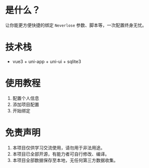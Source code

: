 # 是什么？

让你能更方便快捷的绑定 `Neverlose` 参数、脚本等，一次配置终身无忧。

# 技术栈

- vue3 + uni-app + uni-ui + sqlite3

# 使用教程

1. 配置个人信息
2. 添加项目配置
3. 开始绑定

# 免责声明

1. 本项目仅供学习交流使用，请勿用于非法用途。
2. 本项目已全部开源，有能力者可自行修改、编译。
3. 本项目全部数据保存至本地，无任何第三方数据收集。
